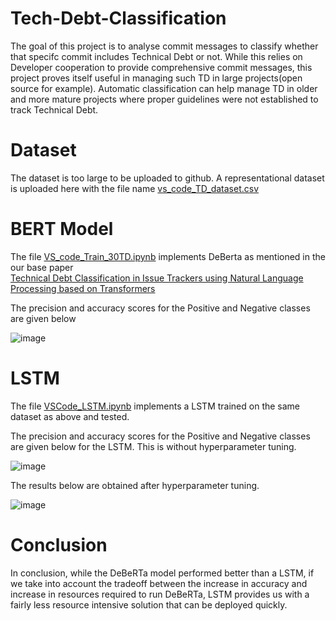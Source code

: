 # Tech-Debt-Classification

The goal of this project is to analyse commit messages to classify whether that specifc commit includes Technical Debt or not. While this relies on Developer cooperation to provide comprehensive commit messages, this project proves itself useful in managing such TD in large projects(open source for example). Automatic classification can help manage TD in older and more mature projects where proper guidelines were not established to track Technical Debt. 

# Dataset

The dataset is too large to be uploaded to github. A representational dataset is uploaded here with the file name [vs_code_TD_dataset.csv](https://github.com/durga256/Tech-Debt-Classification/blob/main/vs_code_TD_dataset.csv)

# BERT Model

The file [VS_code_Train_30TD.ipynb](https://github.com/durga256/Tech-Debt-Classification/blob/main/VS_code_Train_30TD.ipynb) implements DeBerta as mentioned in the our base paper <br /> [Technical Debt Classification in Issue Trackers using Natural Language Processing based on Transformers](https://ieeexplore.ieee.org/document/10207085) 

The precision and accuracy scores for the Positive and Negative classes are given below

![image](https://github.com/durga256/Tech-Debt-Classification/assets/41239586/37efe4d5-981c-4f52-b137-a46937066535)

# LSTM

The file [VSCode_LSTM.ipynb](https://github.com/durga256/Tech-Debt-Classification/blob/main/VSCode_LSTM.ipynb) implements a LSTM trained on the same dataset as above and tested. 

The precision and accuracy scores for the Positive and Negative classes are given below for the LSTM. This is without hyperparameter tuning. 

![image](https://github.com/durga256/Tech-Debt-Classification/assets/41239586/6d424d40-c47f-4828-8926-3246571a36bd)

The results below are obtained after hyperparameter tuning. 

![image](https://github.com/durga256/Tech-Debt-Classification/assets/41239586/2f00a562-9499-4133-9a1a-6fd0241416e6)

# Conclusion

In conclusion, while the DeBeRTa model performed better than a LSTM, if we take into account the tradeoff between the increase in accuracy and increase in resources required to run DeBeRTa, LSTM provides us with a fairly less resource intensive solution that can be deployed quickly.

